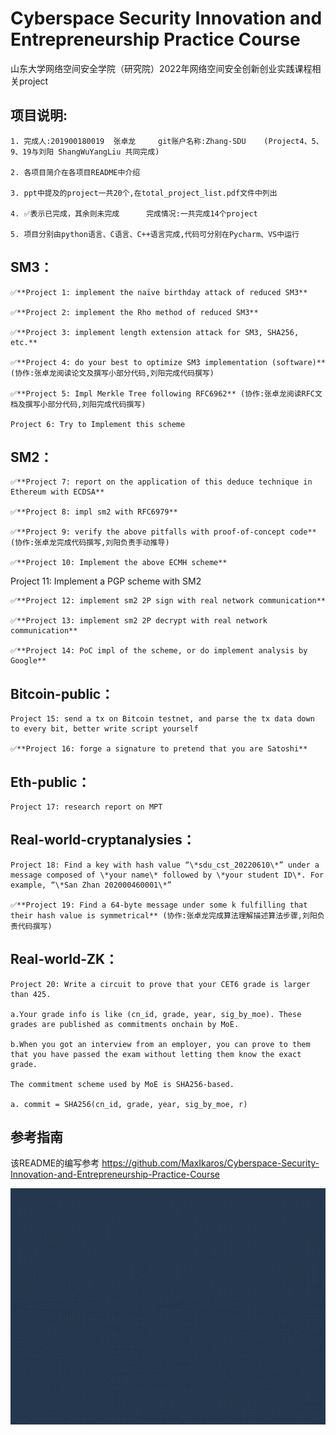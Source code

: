 # Cyberspace Security Innovation and Entrepreneurship Practice Course

山东大学网络空间安全学院（研究院）2022年网络空间安全创新创业实践课程相关project

## 项目说明:        
    1. 完成人:201900180019  张卓龙     git账户名称:Zhang-SDU    (Project4、5、9、19与刘阳 ShangWuYangLiu 共同完成)     
    
    2. 各项目简介在各项目README中介绍        
    
    3. ppt中提及的project一共20个,在total_project_list.pdf文件中列出       
    
    4. ✅表示已完成，其余则未完成      完成情况:一共完成14个project
    
    5. 项目分别由python语言、C语言、C++语言完成,代码可分别在Pycharm、VS中运行           
    

## SM3：

    ✅**Project 1: implement the naïve birthday attack of reduced SM3**

    ✅**Project 2: implement the Rho method of reduced SM3**

    ✅**Project 3: implement length extension attack for SM3, SHA256, etc.**

    ✅**Project 4: do your best to optimize SM3 implementation (software)** (协作:张卓龙阅读论文及撰写小部分代码,刘阳完成代码撰写)                

    ✅**Project 5: Impl Merkle Tree following RFC6962** (协作:张卓龙阅读RFC文档及撰写小部分代码,刘阳完成代码撰写)                  

    Project 6: Try to Implement this scheme

## SM2：

    ✅**Project 7: report on the application of this deduce technique in Ethereum with ECDSA**

    ✅**Project 8: impl sm2 with RFC6979**

    ✅**Project 9: verify the above pitfalls with proof-of-concept code** (协作:张卓龙完成代码撰写,刘阳负责手动推导)

    ✅**Project 10: Implement the above ECMH scheme**

Project 11: Implement a PGP scheme with SM2

    ✅**Project 12: implement sm2 2P sign with real network communication**   

    ✅**Project 13: implement sm2 2P decrypt with real network communication**

    ✅**Project 14: PoC impl of the scheme, or do implement analysis by Google**




## Bitcoin-public：

    Project 15: send a tx on Bitcoin testnet, and parse the tx data down to every bit, better write script yourself

    ✅**Project 16: forge a signature to pretend that you are Satoshi**

## Eth-public：

    Project 17: research report on MPT

## Real-world-cryptanalysies：

    Project 18: Find a key with hash value “\*sdu_cst_20220610\*” under a message composed of \*your name\* followed by \*your student ID\*. For example, “\*San Zhan 202000460001\*”

    ✅**Project 19: Find a 64-byte message under some k fulfilling that their hash value is symmetrical** (协作:张卓龙完成算法理解描述算法步骤,刘阳负责代码撰写)


## Real-world-ZK：

    Project 20: Write a circuit to prove that your CET6 grade is larger than 425. 

    a.Your grade info is like (cn_id, grade, year, sig_by_moe). These grades are published as commitments onchain by MoE. 

    b.When you got an interview from an employer, you can prove to them that you have passed the exam without letting them know the exact grade. 

    The commitment scheme used by MoE is SHA256-based. 

    a. commit = SHA256(cn_id, grade, year, sig_by_moe, r)    

## 参考指南 
该README的编写参考 https://github.com/MaxIkaros/Cyberspace-Security-Innovation-and-Entrepreneurship-Practice-Course

![img](https://github.com/Zhang-SDU/cst-project/blob/main/readme.gif)
